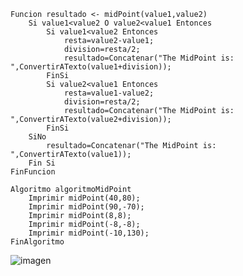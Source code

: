 ```
Funcion resultado <- midPoint(value1,value2)
	Si value1<value2 O value2<value1 Entonces
		Si value1<value2 Entonces
			resta=value2-value1;
			division=resta/2;
			resultado=Concatenar("The MidPoint is: ",ConvertirATexto(value1+division));
		FinSi
		Si value2<value1 Entonces
			resta=value1-value2;
			division=resta/2;
			resultado=Concatenar("The MidPoint is: ",ConvertirATexto(value2+division));
		FinSi
	SiNo
		resultado=Concatenar("The MidPoint is: ",ConvertirATexto(value1));
	Fin Si
FinFuncion

Algoritmo algoritmoMidPoint
	Imprimir midPoint(40,80);
	Imprimir midPoint(90,-70);
	Imprimir midPoint(8,8);
	Imprimir midPoint(-8,-8);
	Imprimir midPoint(-10,130);
FinAlgoritmo
```
![imagen](https://user-images.githubusercontent.com/116420679/210647914-caaa2f73-74a4-4372-a792-97db83ba1d05.png)

